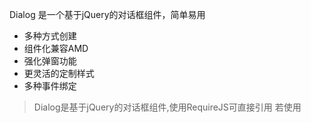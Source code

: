 
Dialog 是一个基于jQuery的对话框组件，简单易用

 + 多种方式创建
 + 组件化兼容AMD
 + 强化弹窗功能
 + 更灵活的定制样式
 + 多种事件绑定

 > Dialog是基于jQuery的对话框组件,使用RequireJS可直接引用 
 > 若使用<script>手动引入时，需要手动载入jquery.js 和 fx-dialog.css文件 

```
cloudhua  				     -测试目录
├─css           		    样式文件
│  ├─common             公共样式目录
│  ├─default            默认主题样式目录
│  └─...                其他主题样式目录
│
├─images                图片资源目录
│
├─js                    脚本文件
│  ├─app                当前应用所需要模块目录
│  ├─build              打包输出目录
│  │  ├─app.js          生成的打包文件
│  │  └─...             其他打包文件
│  │
│  ├─lib     
│  │  ├─jquery          存放jquery库
│  │  ├─wind            常用自定义组件
│  │  │  ├─Dialog.js    -Dialog组件
│  │  │  └─...          
│  │  └─...             其他组件库
│  │  
│  ├─static           	存放js依赖资源文件
│  │  ├─images          依赖图片资源
│  │  ├─style           依赖样式资源
│  │  │  ├─wind         自定义库wind的样式目录
│  │  │  │ 	├─fx-dialog.css	 -Dialog组件依赖样式表
│  │  │  │ 	└─...
│  │  │  └─...          其他组件库样式资源
│  │  │  
│  │  ├─build.js        打包主配置文件
│  │  ├─r.js            打包工具
│  │  └─...             其他资源
│  │  
│  ├─index.js        	入口文件(source)
│  └─require.config.js  框架入口文件
│
├─index.html            测试题 1 css兼容布局 html文件
├─dialog.html           测试题 2 Dialog组件入口 html入口文件
├─package.json          包描述文件
└─README.md             README文件
```
> dialog详细介绍与使用在dialog.html中
